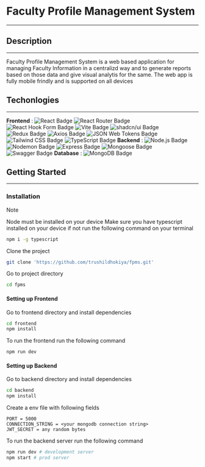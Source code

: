 # Faculty Profile Management System 
---

## Description
---

Faculty Profile Management System is a web based application for managing Faculty Information in a centralizd way and to generate reports based on those data and give visual analytis for the same. The web app is fully mobile frindly and is supported on all devices

## Techonlogies
---
**Frontend** : ![React Badge](https://img.shields.io/badge/React-61DAFB?logo=react&logoColor=000&style=flat)  ![React Router Badge](https://img.shields.io/badge/React%20Router-CA4245?logo=reactrouter&logoColor=fff&style=flat) ![React Hook Form Badge](https://img.shields.io/badge/React%20Hook%20Form-EC5990?logo=reacthookform&logoColor=fff&style=flat) ![Vite Badge](https://img.shields.io/badge/Vite-646CFF?logo=vite&logoColor=fff&style=flat) ![shadcn/ui Badge](https://img.shields.io/badge/shadcn%2Fui-000?logo=shadcnui&logoColor=fff&style=flat) ![Redux Badge](https://img.shields.io/badge/Redux-764ABC?logo=redux&logoColor=fff&style=flat) ![Axios Badge](https://img.shields.io/badge/Axios-5A29E4?logo=axios&logoColor=fff&style=flat) ![JSON Web Tokens Badge](https://img.shields.io/badge/JSON%20Web%20Tokens-000?logo=jsonwebtokens&logoColor=fff&style=flat) ![Tailwind CSS Badge](https://img.shields.io/badge/Tailwind%20CSS-06B6D4?logo=tailwindcss&logoColor=fff&style=flat) ![TypeScript Badge](https://img.shields.io/badge/TypeScript-3178C6?logo=typescript&logoColor=fff&style=flat)
**Backend** : ![Node.js Badge](https://img.shields.io/badge/Node.js-393?logo=nodedotjs&logoColor=fff&style=flat) ![Nodemon Badge](https://img.shields.io/badge/Nodemon-76D04B?logo=nodemon&logoColor=fff&style=flat) ![Express Badge](https://img.shields.io/badge/Express-000?logo=express&logoColor=fff&style=flat) ![Mongoose Badge](https://img.shields.io/badge/Mongoose-800?logo=mongoose&logoColor=fff&style=flat)  ![Swagger Badge](https://img.shields.io/badge/Swagger-85EA2D?logo=swagger&logoColor=000&style=flat)
**Database** : ![MongoDB Badge](https://img.shields.io/badge/MongoDB-47A248?logo=mongodb&logoColor=fff&style=flat)

## Getting Started 
---
### Installation

> [!NOTE]
> Node must be installed on your device
> Make sure you have typescript installed on your device if not run the following command on your terminal

``` bash
npm i -g typescript
```

Clone the project
```bash
git clone 'https://github.com/trushildhokiya/fpms.git'
```

Go to project directory
```bash
cd fpms
```

#### Setting up Frontend

Go to frontend directory and install dependencies

```bash
cd frontend
npm install
```

To run the frontend run the following command
```bash
npm run dev
```

#### Setting up Backend

Go to backend directory and install dependencies
```bash
cd backend
npm install
```
Create a env file with following fields
```env
PORT = 5000
CONNECTION_STRING = <your mongodb connection string>
JWT_SECRET = any random bytes 
```

To run the backend server run the following command
```bash
npm run dev # development server
npm start # prod server
```
